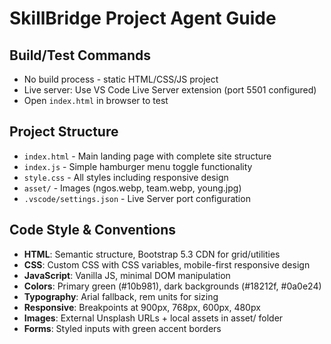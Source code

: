 # SkillBridge Project Agent Guide

## Build/Test Commands
- No build process - static HTML/CSS/JS project
- Live server: Use VS Code Live Server extension (port 5501 configured)
- Open `index.html` in browser to test

## Project Structure
- `index.html` - Main landing page with complete site structure
- `index.js` - Simple hamburger menu toggle functionality
- `style.css` - All styles including responsive design
- `asset/` - Images (ngos.webp, team.webp, young.jpg)
- `.vscode/settings.json` - Live Server port configuration

## Code Style & Conventions
- **HTML**: Semantic structure, Bootstrap 5.3 CDN for grid/utilities
- **CSS**: Custom CSS with CSS variables, mobile-first responsive design
- **JavaScript**: Vanilla JS, minimal DOM manipulation
- **Colors**: Primary green (#10b981), dark backgrounds (#18212f, #0a0e24)
- **Typography**: Arial fallback, rem units for sizing
- **Responsive**: Breakpoints at 900px, 768px, 600px, 480px
- **Images**: External Unsplash URLs + local assets in asset/ folder
- **Forms**: Styled inputs with green accent borders
